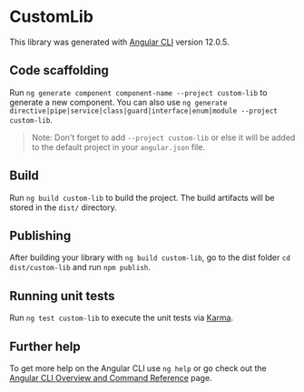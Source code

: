 # CustomLib

This library was generated with [Angular CLI](https://github.com/angular/angular-cli) version 12.0.5.

## Code scaffolding

Run `ng generate component component-name --project custom-lib` to generate a new component. You can also use `ng generate directive|pipe|service|class|guard|interface|enum|module --project custom-lib`.
> Note: Don't forget to add `--project custom-lib` or else it will be added to the default project in your `angular.json` file. 

## Build

Run `ng build custom-lib` to build the project. The build artifacts will be stored in the `dist/` directory.

## Publishing

After building your library with `ng build custom-lib`, go to the dist folder `cd dist/custom-lib` and run `npm publish`.

## Running unit tests

Run `ng test custom-lib` to execute the unit tests via [Karma](https://karma-runner.github.io).

## Further help

To get more help on the Angular CLI use `ng help` or go check out the [Angular CLI Overview and Command Reference](https://angular.io/cli) page.
